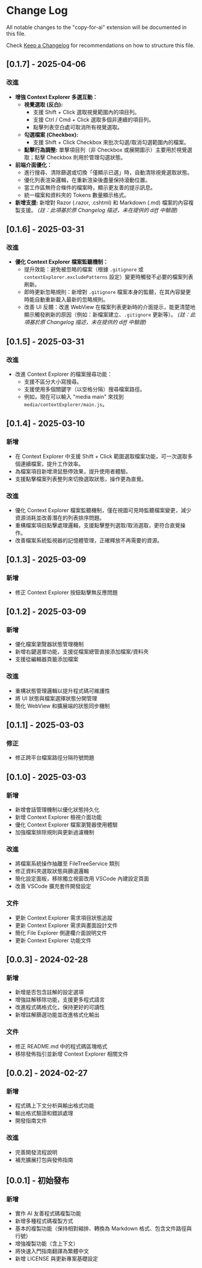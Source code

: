 # Change Log

All notable changes to the "copy-for-ai" extension will be documented in this file.

Check [Keep a Changelog](http://keepachangelog.com/) for recommendations on how to structure this file.
## [0.1.7] - 2025-04-06
### 改進
- **增強 Context Explorer 多選互動：**
  - **視覺選取 (反白):**
    - 支援 Shift + Click 選取視覺範圍內的項目列。
    - 支援 Ctrl / Cmd + Click 選取多個非連續的項目列。
    - 點擊列表空白處可取消所有視覺選取。
  - **勾選檔案 (Checkbox):**
    - 支援 Shift + Click Checkbox 來批次勾選/取消勾選範圍內的檔案。
  - **點擊行為調整:** 單擊項目列（非 Checkbox 或展開圖示）主要用於視覺選取；點擊 Checkbox 則用於管理勾選狀態。
- **前端介面優化：**
  - 進行搜尋、清除篩選或切換「僅顯示已選」時，自動清除視覺選取狀態。
  - 優化列表渲染邏輯，在重新渲染後盡量保持滾動位置。
  - 當工作區無符合條件的檔案時，顯示更友善的提示訊息。
  - 統一檔案和資料夾的 Tokens 數量顯示格式。
- **新增支援:** 新增對 Razor (.razor, .cshtml) 和 Markdown (.md) 檔案的內容複製支援。 *(註：此項基於原 Changelog 描述，未在提供的 diff 中驗證)*

## [0.1.6] - 2025-03-31
### 改進
- **優化 Context Explorer 檔案監聽機制：**
  - 提升效能：避免被忽略的檔案（根據 `.gitignore` 或 `contextExplorer.excludePatterns` 設定）變更時觸發不必要的檔案列表刷新。
  - 即時更新忽略規則：新增對 `.gitignore` 檔案本身的監聽，在其內容變更時能自動重新載入最新的忽略規則。
  - 改善 UI 反饋：改進 WebView 在檔案列表更新時的介面提示，能更清楚地顯示觸發刷新的原因（例如：新檔案建立、`.gitignore` 更新等）。 *(註：此項基於原 Changelog 描述，未在提供的 diff 中驗證)*

## [0.1.5] - 2025-03-31

### 改進
- 改進 Context Explorer 的檔案搜尋功能：
  - 支援不區分大小寫搜尋。
  - 支援使用多個關鍵字（以空格分隔）搜尋檔案路徑。
  - 例如，現在可以輸入 "media main" 來找到 `media/contextExplorer/main.js`。

## [0.1.4] - 2025-03-10

### 新增
- 在 Context Explorer 中支援 Shift + Click 範圍選取檔案功能，可一次選取多個連續檔案，提升工作效率。
- 為檔案項目新增滑鼠懸停效果，提升使用者體驗。
- 支援點擊檔案列表整列來切換選取狀態，操作更為直覺。

### 改進
- 優化 Context Explorer 檔案監聽機制，僅在視圖可見時監聽檔案變更，減少資源消耗並改善潛在的列表排序問題。
- 重構檔案項目點擊處理邏輯，支援點擊整列選取/取消選取，更符合直覺操作。
- 改善檔案系統監視器的記憶體管理，正確釋放不再需要的資源。

## [0.1.3] - 2025-03-09

### 新增
- 修正 Context Explorer 按鈕點擊無反應問題

## [0.1.2] - 2025-03-09

### 新增
- 優化檔案瀏覽器狀態管理機制
- 新增右鍵選單功能，支援從檔案總管直接添加檔案/資料夾
- 支援從編輯器頁籤添加檔案

### 改進
- 重構狀態管理邏輯以提升程式碼可維護性
- 將 UI 狀態與檔案選擇狀態分開管理
- 簡化 WebView 和擴展端的狀態同步機制

## [0.1.1] - 2025-03-03

### 修正
- 修正跨平台檔案路徑分隔符號問題

## [0.1.0] - 2025-03-03

### 新增
- 新增會話管理機制以優化狀態持久化
- 新增 Context Explorer 檢視介面功能
- 優化 Context Explorer 檔案瀏覽器使用體驗
- 加強檔案排除規則與更新過濾機制

### 改進
- 將檔案系統操作抽離至 FileTreeService 類別
- 修正資料夾選取狀態與篩選邏輯
- 簡化設定面板，移除獨立視窗改用 VSCode 內建設定頁面
- 改善 VSCode 擴充套件開發設定

### 文件
- 更新 Context Explorer 需求項目狀態追蹤
- 更新 Context Explorer 需求與畫面設計文件
- 簡化 File Explorer 側邊欄介面說明文件
- 更新 Context Explorer 功能文件

## [0.0.3] - 2024-02-28

### 新增
- 新增是否包含註解的設定選項
- 增強註解移除功能，支援更多程式語言
- 改進程式碼格式化，保持更好的可讀性
- 新增註解篩選功能並改進格式化輸出

### 文件
- 修正 README.md 中的程式碼區塊格式
- 移除發佈指引並新增 Context Explorer 相關文件

## [0.0.2] - 2024-02-27

### 新增
- 程式碼上下文分析與輸出格式功能
- 輸出格式驗證和錯誤處理
- 開發指南文件

### 改進
- 完善開發流程說明
- 補充擴展打包與發佈指南

## [0.0.1] - 初始發布

### 新增
- 實作 AI 友善程式碼複製功能
- 新增多種程式碼複製方式
- 基本的複製功能（保持相對縮排、轉換為 Markdown 格式、包含文件路徑與行號）
- 增強複製功能（含上下文）
- 將快速入門指南翻譯為繁體中文
- 新增 LICENSE 與更新專案基礎設定